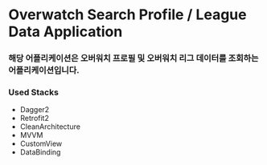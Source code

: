 # Overwatch Search Profile / League Data Application

### 해당 어플리케이션은 오버워치 프로필 및 오버워치 리그 데이터를 조회하는 어플리케이션입니다.

### Used Stacks

- Dagger2
- Retrofit2
- CleanArchitecture
- MVVM
- CustomView
- DataBinding
